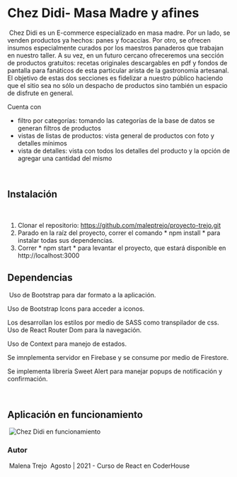 # Chez Didi- Masa Madre y afines
​
Chez Didi es un E-commerce especializado en masa madre. Por un lado, se venden productos ya hechos: panes y focaccias. Por otro, se ofrecen insumos especialmente curados por los maestros panaderos que trabajan en nuestro taller. A su vez, en un futuro cercano ofreceremos una sección de productos gratuitos: recetas originales descargables en pdf y fondos de pantalla para fanáticos de esta particular arista de la gastronomía artesanal. El objetivo de estas dos secciones es fidelizar a nuestro público haciendo que el sitio sea no sólo un despacho de productos sino también un espacio de disfrute en general. 

Cuenta con
​
-  filtro por categorías: tomando las categorías de la base de datos se generan filtros de productos
- vistas de listas de productos: vista general de productos con foto y detalles mínimos
- vista de detalles: vista con todos los detalles del producto y la opción de agregar una cantidad del mismo

​
## Instalación
​
1. Clonar el repositorio: https://github.com/maleptrejo/proyecto-trejo.git
​
2. Parado en la raíz del proyecto, correr el comando * npm install * para instalar todas sus dependencias.
​
3. Correr * npm start * para levantar el proyecto, que estará disponible en http://localhost:3000
​
​
​
## Dependencias
​
Uso de Bootstrap para dar formato a la aplicación.

Uso de Bootstrap Icons para acceder a iconos.

Los desarrollan los estilos por medio de SASS como transpilador de css.
​
Uso de React Router Dom para la navegación.

Uso de Context para manejo de estados.

Se imnplementa servidor en Firebase y se consume por medio de Firestore.

Se implementa librería Sweet Alert para manejar popups de notificación y confirmación.



​
## Aplicación en funcionamiento
​
![Chez Didi en funcionamiento](https://github.com/maleptrejo/proyecto-trejo/blob/main/CPT2109220105-1144x554.gif)
​
### Autor
​
Malena Trejo
​
Agosto | 2021 - Curso de React en CoderHouse